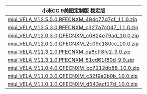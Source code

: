 | 小米CC 9美图定制版  稳定版    |
| ---- |
| [miui_VELA_V12.5.5.0.RFECNXM_494c77d7cf_11.0.zip](https://hugeota.d.miui.com/V12.5.5.0.RFECNXM/miui_VELA_V12.5.5.0.RFECNXM_494c77d7cf_11.0.zip)    |
| [miui_VELA_V12.5.3.0.RFECNXM_c327a7c047_11.0.zip](https://hugeota.d.miui.com/V12.5.3.0.RFECNXM/miui_VELA_V12.5.3.0.RFECNXM_c327a7c047_11.0.zip)    |
| [miui_VELA_V12.0.3.0.QFECNXM_c0824e79ad_10.0.zip](https://hugeota.d.miui.com/V12.0.3.0.QFECNXM/miui_VELA_V12.0.3.0.QFECNXM_c0824e79ad_10.0.zip)    |
| [miui_VELA_V12.0.2.0.QFECNXM_2c09c180cc_10.0.zip](https://hugeota.d.miui.com/V12.0.2.0.QFECNXM/miui_VELA_V12.0.2.0.QFECNXM_2c09c180cc_10.0.zip)    |
| [miui_VELA_V11.3.2.0.PFECNXM_da8cff8fc2_9.0.zip](https://hugeota.d.miui.com/V11.3.2.0.PFECNXM/miui_VELA_V11.3.2.0.PFECNXM_da8cff8fc2_9.0.zip)    |
| [miui_VELA_V11.3.1.0.PFECNXM_51cd61f80d_9.0.zip](https://hugeota.d.miui.com/V11.3.1.0.PFECNXM/miui_VELA_V11.3.1.0.PFECNXM_51cd61f80d_9.0.zip)    |
| [miui_VELA_V11.0.4.0.QFECNXM_bc7112db88_10.0.zip](https://hugeota.d.miui.com/V11.0.4.0.QFECNXM/miui_VELA_V11.0.4.0.QFECNXM_bc7112db88_10.0.zip)    |
| [miui_VELA_V11.0.3.0.QFECNXM_c32f9a0b0b_10.0.zip](https://hugeota.d.miui.com/V11.0.3.0.QFECNXM/miui_VELA_V11.0.3.0.QFECNXM_c32f9a0b0b_10.0.zip)    |
| [miui_VELA_V11.0.1.0.QFECNXM_d543acf17d_10.0.zip](https://hugeota.d.miui.com/V11.0.1.0.QFECNXM/miui_VELA_V11.0.1.0.QFECNXM_d543acf17d_10.0.zip)    |
